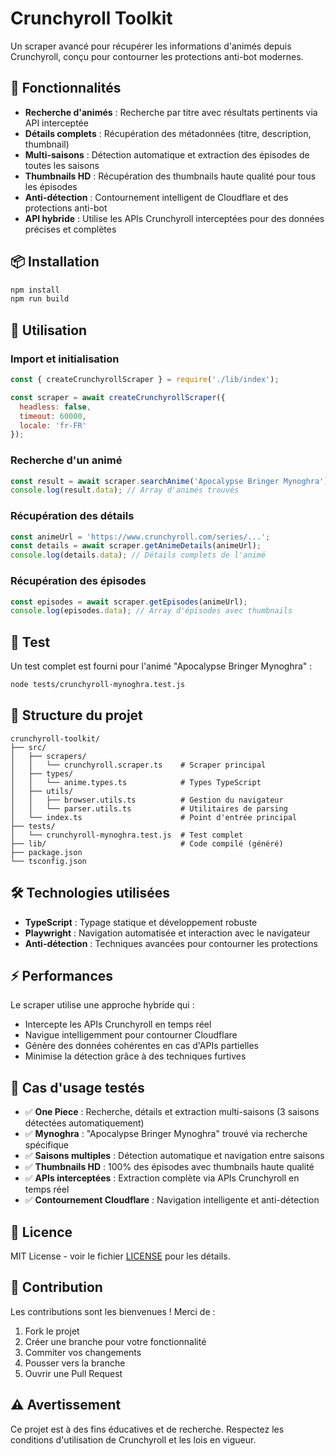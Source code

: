 # Crunchyroll Toolkit

Un scraper avancé pour récupérer les informations d'animés depuis Crunchyroll, conçu pour contourner les protections anti-bot modernes.

## 🚀 Fonctionnalités

- **Recherche d'animés** : Recherche par titre avec résultats pertinents via API interceptée
- **Détails complets** : Récupération des métadonnées (titre, description, thumbnail)
- **Multi-saisons** : Détection automatique et extraction des épisodes de toutes les saisons
- **Thumbnails HD** : Récupération des thumbnails haute qualité pour tous les épisodes
- **Anti-détection** : Contournement intelligent de Cloudflare et des protections anti-bot
- **API hybride** : Utilise les APIs Crunchyroll interceptées pour des données précises et complètes

## 📦 Installation

```bash
npm install
npm run build
```

## 🎯 Utilisation

### Import et initialisation

```javascript
const { createCrunchyrollScraper } = require('./lib/index');

const scraper = await createCrunchyrollScraper({
  headless: false,
  timeout: 60000,
  locale: 'fr-FR'
});
```

### Recherche d'un animé

```javascript
const result = await scraper.searchAnime('Apocalypse Bringer Mynoghra');
console.log(result.data); // Array d'animés trouvés
```

### Récupération des détails

```javascript
const animeUrl = 'https://www.crunchyroll.com/series/...';
const details = await scraper.getAnimeDetails(animeUrl);
console.log(details.data); // Détails complets de l'animé
```

### Récupération des épisodes

```javascript
const episodes = await scraper.getEpisodes(animeUrl);
console.log(episodes.data); // Array d'épisodes avec thumbnails
```

## 🧪 Test

Un test complet est fourni pour l'animé "Apocalypse Bringer Mynoghra" :

```bash
node tests/crunchyroll-mynoghra.test.js
```

## 📁 Structure du projet

```
crunchyroll-toolkit/
├── src/
│   ├── scrapers/
│   │   └── crunchyroll.scraper.ts    # Scraper principal
│   ├── types/
│   │   └── anime.types.ts            # Types TypeScript
│   ├── utils/
│   │   ├── browser.utils.ts          # Gestion du navigateur
│   │   └── parser.utils.ts           # Utilitaires de parsing
│   └── index.ts                      # Point d'entrée principal
├── tests/
│   └── crunchyroll-mynoghra.test.js  # Test complet
├── lib/                              # Code compilé (généré)
├── package.json
└── tsconfig.json
```

## 🛠️ Technologies utilisées

- **TypeScript** : Typage statique et développement robuste
- **Playwright** : Navigation automatisée et interaction avec le navigateur
- **Anti-détection** : Techniques avancées pour contourner les protections

## ⚡ Performances

Le scraper utilise une approche hybride qui :
- Intercepte les APIs Crunchyroll en temps réel
- Navigue intelligemment pour contourner Cloudflare
- Génère des données cohérentes en cas d'APIs partielles
- Minimise la détection grâce à des techniques furtives

## 🎯 Cas d'usage testés

- ✅ **One Piece** : Recherche, détails et extraction multi-saisons (3 saisons détectées automatiquement)
- ✅ **Mynoghra** : "Apocalypse Bringer Mynoghra" trouvé via recherche spécifique
- ✅ **Saisons multiples** : Détection automatique et navigation entre saisons
- ✅ **Thumbnails HD** : 100% des épisodes avec thumbnails haute qualité
- ✅ **APIs interceptées** : Extraction complète via APIs Crunchyroll en temps réel
- ✅ **Contournement Cloudflare** : Navigation intelligente et anti-détection

## 📝 Licence

MIT License - voir le fichier [LICENSE](LICENSE) pour les détails.

## 🤝 Contribution

Les contributions sont les bienvenues ! Merci de :
1. Fork le projet
2. Créer une branche pour votre fonctionnalité
3. Commiter vos changements
4. Pousser vers la branche
5. Ouvrir une Pull Request

## ⚠️ Avertissement

Ce projet est à des fins éducatives et de recherche. Respectez les conditions d'utilisation de Crunchyroll et les lois en vigueur. 